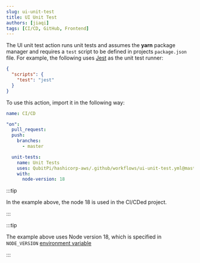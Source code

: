 ```yaml
---
slug: ui-unit-test
title: UI Unit Test
authors: [jiaqi]
tags: [CI/CD, GitHub, Frontend]
---
```


The UI unit test action runs unit tests and assumes the **yarn** package manager and requires a `test` script to be
defined in projects `package.json` file. For example, the following uses [Jest] as the unit test runner:

```json
{
  "scripts": {
    "test": "jest"
  }
}
```

To use this action, import it in the following way:

```yaml
name: CI/CD

"on":
  pull_request:
  push:
    branches:
      - master

  unit-tests:
    name: Unit Tests
    uses: QubitPi/hashicorp-aws/.github/workflows/ui-unit-test.yml@master
    with:
      node-version: 18
```

:::tip

In the example above, the node 18 is used in the CI/CDed project.

:::

:::tip

The example above uses Node version 18, which is specified in `NODE_VERSION`
[environment variable](https://docs.github.com/en/actions/learn-github-actions/variables#defining-environment-variables-for-a-single-workflow)

:::

[Jest]: https://jestjs.io/

